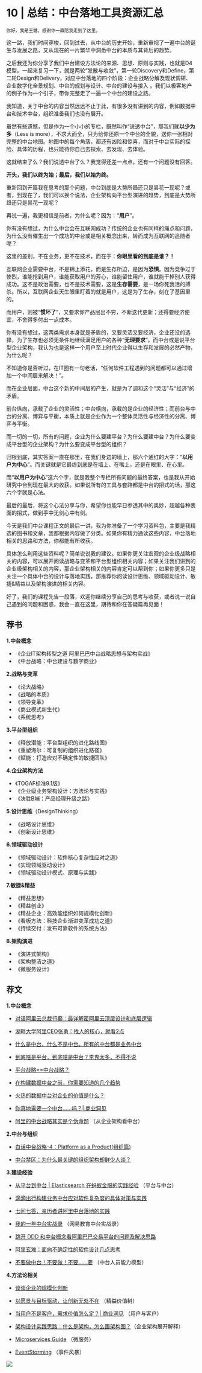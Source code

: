 # 10 | 总结：中台落地工具资源汇总

    你好，我是王健。感谢你一直陪我走到了这里。

这一路，我们时间穿梭，回到过去，从中台的历史开始，重新审视了一遍中台的诞生与发展之路，又从现在的一片繁华中洞悉中台的本质与其背后的趋势。

之后我还为你分享了我们中台建设方法论的来源、思想、原则与实践，也就是D4模型。一起来复习一下，就是两轮“发散与收敛”，第一轮Discovery和Define，第二轮Design和Delivery，对应中台落地的四个阶段：企业战略分解及现状调研、企业数字化全景规划、中台的规划与设计、中台的建设与接入 。我们以极客地产的例子作为一个引子，带你完整走了一遍一个中台的建设之路。

我知道，关于中台的内容当然远远不止于此，有很多没有讲到的内容，例如数据中台和技术中台，组织准备我们也没有展开。

虽然有些遗憾，但是作为一个小小的专栏，既然叫作“说透中台”，那我们就**以少为多**（Less is more），不求大而全，只为给你还原一个中台的全貌，送你一张相对完整的中台地图。地图中的每个角落，都还有凶险和惊喜，而对于中台实际的探险、具体的历程，也只能待你自己去探索、去发现、去体验。

这就结束了么？我们说透中台了么？我觉得还差一点点，还有一个问题没有回答。

**开头，我们以终为始；最后，我们以始为终。**

重新回到开篇我在思考的那个问题，中台到底是大势所趋还只是昙花一现呢？或者，到现在了，我们可以换个说法，企业架构向平台型演进的趋势，到底是大势所趋还只是昙花一现呢？

再说一遍，我更相信是前者，为什么呢？因为：“**用户**”。

你有没有想过，为什么中台会在互联网成功？传统的企业也有同样的痛点和问题，为什么没有催生出一个成功的中台或是相关概念出来，转而成为互联网的追随者呢？

这里的差别，不在业务，更不在技术，而在于：**你眼里看的到底是谁？！**

互联网企业需要中台，不是锦上添花，而是生存所迫，是因为**恐惧**。因为竞争过于惨烈，谁能抢到用户，谁能获取用户的芳心，谁能留住用户，谁就能干掉别人获得成功。这不是政治需要，也不是技术需要，这是**生存需要**，是一场你死我活的搏杀。所以，互联网企业天生眼里盯着的就是用户，这是为了生存，刻在了基因里的。

而用户，则被“**惯坏了**”，又要求你产品层出不穷，不断迭代更新；还得要经济便宜，不舍得多付出一点成本。

你有没有想过，这两类需求本身就是矛盾的，又要灵活又要经济，企业还没的选择，为了生存也必须无条件地继续满足用户的各种“**无理要求**”。而中台或是说平台型企业架构，我认为也是这样一个用户至上时代企业得以生存和发展的必然产物，为什么呢？

不知道你是否听过，在IT圈有一句老话，“任何软件工程遇到的问题都可以通过增加一个中间层来解决！”。

而在企业层面，中台这个新的中间层的产生，就是为了调和这个“灵活”与“经济”的矛盾。

前台纵向，承载了企业的灵活性；中台横向，承载的是企业的经济性；而前台与中台的分离、博弈与平衡，本质上就是企业作为一个整体灵活性与经济性的分离、博弈与平衡。

而一切的一切，所有的问题，企业为什么要建平台？为什么要建中台？为什么要变成平台型的企业架构？为什么要变成平台型的组织？

归根到底，其实答案一直在那里，在我们身边的墙上，那六个通红的大字：“**以用户为中心**”。而关键就是它最终到底是在墙上、在嘴上，还是在眼里、在心里。

而“**以用户为中心**”这六个字，就是我整个专栏所有问题的最终答案，也是我从开始研究中台到现在最大的收获。如果说所有的工具与套路都是中台的招式的话，那这六个字就是心法。

最后的最后，将这个心法分享与你，希望你也能早日参透其中的奥妙，超越各种表面的招式，做到手中无剑心中有剑。

今天是我们中台课程正文的最后一讲，我为你准备了一个学习资料包，主要是我精选的图书和文章，我都根据内容做了分类。如果你有精力通读这些内容，中台落地相关的思路和方法，你都能有所收获。

具体怎么利用这些资料呢？简单说说我的建议。如果你更关注宏观的企业级战略相关的内容，可以展开阅读战略与变革和平台型组织相关内容；如果关注我们讲到的企业级架构相关的内容，那企业架构相关的内容肯定可以帮到你；如果你更多只是关注一个具体中台的设计与落地实践，那推荐你阅读设计思维、领域驱动设计、敏捷&精益以及架构演进的相关内容。

好了，我们的课程先告一段落，欢迎你继续分享自己的思考与收获，或者说一说自己遇到的问题和困惑，我会一直在这里，期待和你在答疑篇再见面！

## 荐书

**1.中台概念**

*   《企业IT架构转型之道 阿里巴巴中台战略思想与架构实战》
*   《中台战略：中台建设与数字商业》

**2.战略与变革**

*   《论大战略》
*   《战略的本质》
*   《领导变革》
*   《商业模式新生代》
*   《系统思考》

**3.平台型组织**

*   《释放潜能：平台型组织的进化路线图》
*   《重塑海尔：可复制的组织进化路径》
*   《赋能：打造应对不确定性的敏捷团队》

**4.企业架构方法**

*   《TOGAF标准9.1版》
*   《企业级业务架构设计：方法论与实践》
*   《决胜B端：产品经理升级之路》

**5.设计思维**（DesignThinking）

*   《战略设计思维》
*   《创新设计思维》

**6.领域驱动设计**

*   《领域驱动设计：软件核心复杂性应对之道》
*   《实现领域驱动设计》
*   《领域驱动设计模式、原理与实践》

**7.敏捷&精益**

*   《精益思想》
*   《精益创业》
*   《精益企业：高效能组织如何规模化创新》
*   《看板方法：科技企业渐进变革成功之道》
*   《持续交付：发布可靠软件的系统方法》

**8.架构演进**

*   《演进式架构》
*   《架构整洁之道》
*   《微服务设计》

## 荐文

**1.中台概念**

*   [对话阿里云总裁行癫：最详解密阿里云顶层设计和底层逻辑](https://mp.weixin.qq.com/s/tmVt26x9Ejvkz6EFL9tQlg)
    
*   [湖畔大学阿里CEO张勇：找人的核心，就看2点](https://mp.weixin.qq.com/s/LB-twf6v0Xv5QFW2a09q5w)
    
*   [什么是中台，什么不是中台。所有的中台都是业务中台](https://mp.weixin.qq.com/s?__biz=MzIwNjg0NjU4OQ==&mid=2247483675&idx=1&sn=1160f90ab8ebfa9aea841aa1adba1de8&chksm=971a2e09a06da71ff0bcf319e5d139dfdfdc50eae8832a42b721f82f079d58d4fc8db198c480&scene=21#wechat_redirect)
    
*   [到底啥是平台，到底啥是中台？李鬼太多，不得不说](https://mp.weixin.qq.com/s/-2LrJ_s4djXo542BrIy70A)
    
*   [平台战略==中台战略？](https://www.jianshu.com/p/799a8205572b)
    
*   [在构建数据中台之前，你需要知道的几个趋势](https://mp.weixin.qq.com/s/OD4MSmAjVUqFKItfJMdfKA)
    
*   [火热的数据中台对企业的价值是什么？](https://mp.weixin.qq.com/s/a_sJa8I8kefvq8KsTqenqg)
    
*   [你真地需要一个中台……吗？| 商业洞见](https://mp.weixin.qq.com/s/LZ6RVz-XkdhcCYyVjG9RHw)
    
*   [阿里的中台战略其实是个伪命题](https://mp.weixin.qq.com/s/R15Iys1v79y_rmkvsbVkAA) （从企业架构看中台）
    

**2.中台与组织**

*   [白话中台战略-4：Platform as a Product(组织篇)](https://mp.weixin.qq.com/s/DxjRze7GmtIpOrC1FxdWAQ)
    
*   [中台禁区：为什么最关键的组织架构却鲜少人谈？](https://mp.weixin.qq.com/s?__biz=MjM5MDE0Mjc4MA==&mid=2651018922&idx=1&sn=26ac29a28433ce64f65a7675ddc0b546&chksm=bdbeaef98ac927efce317a5bae726db2c847eab77c8ccffe0f38ea1f246aaa12aa4674d3bff7#rd)
    

**3.建设经验**

*   [从平台到中台 | Elasticsearch 在蚂蚁金服的实践经验](https://mp.weixin.qq.com/s/Dob6Kjm6v7gE4o7B1HhqLA) （平台与中台）
    
*   [滴滴出行构建业务中台应对软件复杂度的具体对策与实践](http://developer.51cto.com/art/201712/559758.htm)
    
*   [七问七答，亲历者讲阿里中台落地的实践](https://mp.weixin.qq.com/s?__biz=MzI3NTI5NDk4NA==&mid=2247483773&idx=1&sn=c0e1448c02b0ce4bd36e2f02a8dbb37c&chksm=eb07bf1adc70360c0cc81eb96d1c6705986b47a41e38d210aac2988b823a6a88b326db0a20e3#rd)
    
*   [我的一年中台实战录](https://mp.weixin.qq.com/s/hvrPMvn6pyvD88eRUwwGkg) （网易教育中台实战录）
    
*   [跳开 DDD 和中台概念看阿里巴巴交易平台的问题及解决思路](https://mp.weixin.qq.com/s/4IAOCNNb2bRbOgMSI0Yx2Q)
    
*   [阿里玄难：面向不确定性的软件设计几点思考](https://mp.weixin.qq.com/s/Uc_wJSVQr7sSz2js2pb3OA)
    
*   [不要做中台！不要做！不要……要](https://mp.weixin.qq.com/s/IbIqWrhVXltLMpuDjWzdJA) （中台人员能力模型）
    

**4.方法论相关**

*   [谈谈企业的规模化创新](http://insights.thoughtworkers.org/enterprise-innovation/)
    
*   [以愿景与目标驱动，让创新无处不在](http://insights.thoughtworkers.org/lean-value-tree/) （精益价值树）
    
*   [当用户不是客户，需求价值怎么定？| 商业洞见](https://mp.weixin.qq.com/s/EhpeuNWePP23n9CxFo3yjg) （用户与客户）
    
*   [架构设计实践思路：什么是架构，怎么画架构图？](https://mp.weixin.qq.com/s/eGNbRFKAli35CJu4aYN_4w)（企业架构展开解释）
    
*   [Microservices Guide](https://martinfowler.com/microservices/) （微服务）
    
*   [EventStorming](https://www.eventstorming.com/) （事件风暴）
    

[![](https://static001.geekbang.org/resource/image/d8/43/d834f97239685a2ed99b8ec3b7570043.jpg)](https://jinshuju.net/f/OfdES4)
    